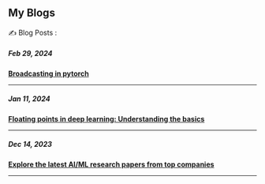 ## My Blogs

✍️ Blog Posts :

##### Feb 29, 2024

**[Broadcasting in pytorch](https://medium.com/@krinaljoshi/broadcasting-in-pytorch-fc438ee04cc5)**

---

##### Jan 11, 2024

**[Floating points in deep learning: Understanding the basics](https://medium.com/@krinaljoshi/floating-points-in-deep-learning-understanding-the-basics-93459f77a266)**

---
##### Dec 14, 2023

**[Explore the latest AI/ML research papers from top companies](https://medium.com/@krinaljoshi/explore-the-latest-ai-ml-research-papers-from-top-companies-3f4d725f58d2)**

---

